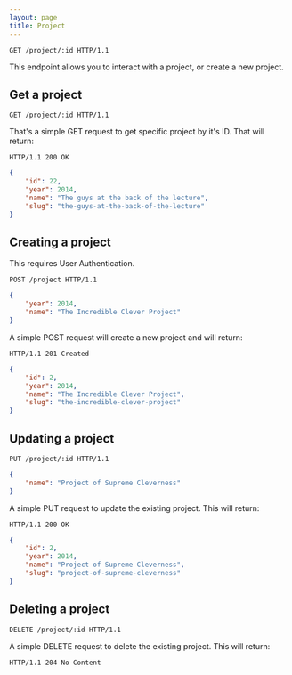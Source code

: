 ```yaml
---
layout: page
title: Project
---
```


```http
GET /project/:id HTTP/1.1
```

This endpoint allows you to interact with a project, or create a new project.

## Get a project

```http
GET /project/:id HTTP/1.1
```

That's a simple GET request to get specific project by it's ID. That will return:

```http
HTTP/1.1 200 OK
```

```json
{
	"id": 22,
	"year": 2014,
	"name": "The guys at the back of the lecture",
	"slug": "the-guys-at-the-back-of-the-lecture"
}
```

## Creating a project

This requires User Authentication.

```http
POST /project HTTP/1.1
```

```json
{
	"year": 2014,
	"name": "The Incredible Clever Project"
}
```

A simple POST request will create a new project and will return:

```http
HTTP/1.1 201 Created
```

```json
{
	"id": 2,
	"year": 2014,
	"name": "The Incredible Clever Project",
	"slug": "the-incredible-clever-project"
}
```

## Updating a project

```http
PUT /project/:id HTTP/1.1
```

```json
{
	"name": "Project of Supreme Cleverness"
}
```

A simple PUT request to update the existing project. This will return:

```http
HTTP/1.1 200 OK
```

```json
{
	"id": 2,
	"year": 2014,
	"name": "Project of Supreme Cleverness",
	"slug": "project-of-supreme-cleverness"
}
```

## Deleting a project

```http
DELETE /project/:id HTTP/1.1
```

A simple DELETE request to delete the existing project. This will return:

```http
HTTP/1.1 204 No Content
```